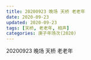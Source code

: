 ```yaml
---
title: 20200923 晚场 天桥 老老年
date: 2020-09-23
updated: 2020-09-23
tags: [天桥, 老老年, 相声]
categories: 庚子年场次(2020) 
---
```

20200923 晚场 天桥 老老年



